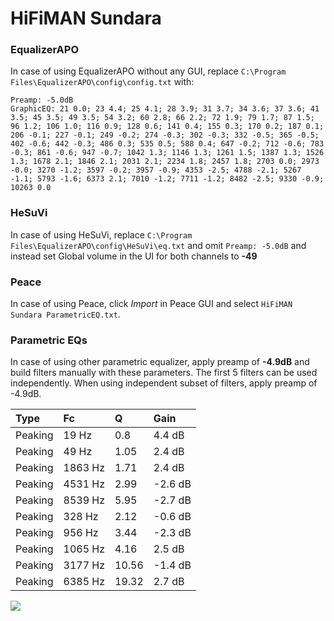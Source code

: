 # HiFiMAN Sundara

### EqualizerAPO
In case of using EqualizerAPO without any GUI, replace `C:\Program Files\EqualizerAPO\config\config.txt`
with:
```
Preamp: -5.0dB
GraphicEQ: 21 0.0; 23 4.4; 25 4.1; 28 3.9; 31 3.7; 34 3.6; 37 3.6; 41 3.5; 45 3.5; 49 3.5; 54 3.2; 60 2.8; 66 2.2; 72 1.9; 79 1.7; 87 1.5; 96 1.2; 106 1.0; 116 0.9; 128 0.6; 141 0.4; 155 0.3; 170 0.2; 187 0.1; 206 -0.1; 227 -0.1; 249 -0.2; 274 -0.3; 302 -0.3; 332 -0.5; 365 -0.5; 402 -0.6; 442 -0.3; 486 0.3; 535 0.5; 588 0.4; 647 -0.2; 712 -0.6; 783 -0.3; 861 -0.6; 947 -0.7; 1042 1.3; 1146 1.3; 1261 1.5; 1387 1.3; 1526 1.3; 1678 2.1; 1846 2.1; 2031 2.1; 2234 1.8; 2457 1.8; 2703 0.0; 2973 -0.0; 3270 -1.2; 3597 -0.2; 3957 -0.9; 4353 -2.5; 4788 -2.1; 5267 -1.1; 5793 -1.6; 6373 2.1; 7010 -1.2; 7711 -1.2; 8482 -2.5; 9330 -0.9; 10263 0.0
```

### HeSuVi
In case of using HeSuVi, replace `C:\Program Files\EqualizerAPO\config\HeSuVi\eq.txt` and omit `Preamp:
-5.0dB` and instead set Global volume in the UI for both channels to **-49**

### Peace
In case of using Peace, click *Import* in Peace GUI and select `HiFiMAN Sundara ParametricEQ.txt`.

### Parametric EQs
In case of using other parametric equalizer, apply preamp of **-4.9dB** and build filters manually
with these parameters. The first 5 filters can be used independently.
When using independent subset of filters, apply preamp of -4.9dB.

| Type    | Fc      |     Q | Gain    |
|:--------|:--------|:------|:--------|
| Peaking | 19 Hz   |  0.8  | 4.4 dB  |
| Peaking | 49 Hz   |  1.05 | 2.4 dB  |
| Peaking | 1863 Hz |  1.71 | 2.4 dB  |
| Peaking | 4531 Hz |  2.99 | -2.6 dB |
| Peaking | 8539 Hz |  5.95 | -2.7 dB |
| Peaking | 328 Hz  |  2.12 | -0.6 dB |
| Peaking | 956 Hz  |  3.44 | -2.3 dB |
| Peaking | 1065 Hz |  4.16 | 2.5 dB  |
| Peaking | 3177 Hz | 10.56 | -1.4 dB |
| Peaking | 6385 Hz | 19.32 | 2.7 dB  |

![](https://raw.githubusercontent.com/jaakkopasanen/AutoEq/master/results/innerfidelity/sbaf-serious/HiFiMAN%20Sundara/HiFiMAN%20Sundara.png)